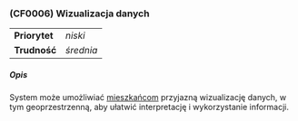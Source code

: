 ### (CF0006) Wizualizacja danych

|               |           |
|---------------|-----------|
| **Priorytet** | _niski_   |
| **Trudność**  | _średnia_ |

##### Opis

System może umożliwiać [mieszkańcom](../../3.2.interesariusze/interesariusze/mieszkaniec.md) przyjazną wizualizację
danych, w tym geoprzestrzenną, aby ułatwić interpretację i wykorzystanie informacji.
